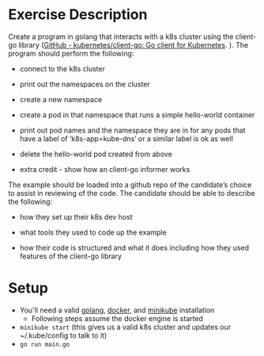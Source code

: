 # Exercise Description
Create a program in golang that interacts with a k8s cluster using the client-go library ([GitHub - kubernetes/client-go: Go client for Kubernetes](https://github.com/kubernetes/client-go). ).  The program should perform the following:

- connect to the k8s cluster

- print out the namespaces on the cluster

- create a new namespace

- create a pod in that namespace that runs a simple hello-world container

- print out pod names and the namespace they are in for any pods that have a label of ‘k8s-app=kube-dns’ or a similar label is ok as well

- delete the hello-world pod created from above

- extra credit - show how an client-go informer works

The example should be loaded into a github repo of the candidate’s choice to assist in reviewing of the code.  The candidate should be able to describe the following:

- how they set up their k8s dev host

- what tools they used to code up the example

- how their code is structured and what it does including how they used features of the client-go library

# Setup
- You'll need a valid [golang](https://go.dev/doc/install), [docker](https://docs.docker.com/get-docker/), and [minikube](https://minikube.sigs.k8s.io/docs/start/) installation
    - Following steps assume the docker engine is started
- `minikube start` (this gives us a valid k8s cluster and updates our ~/.kube/config to talk to it)
- `go run main.go`